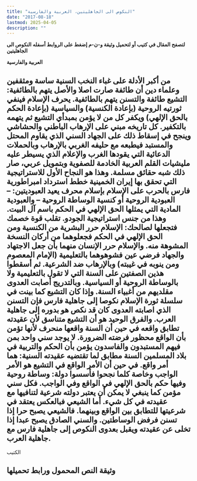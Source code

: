 ```yaml
---
title: "النكوص الى الجاهليتين، العربية والفارسية"
date: "2017-08-18"
lastmod: 2025-04-05
description: ""
---
```

**لتصفح المقال في كتيب أو لتحميل وثيقة و-ن-م إضغط على الروابط أسفله** **النكوص الى الجاهليتين**

**العربية والفارسية**

## **من أكبر الأدلة على غباء النخب السنية ساسة ومثقفين وعلماء دين أن طائفة صارت اصلا والأصل يتهم بالطائفية: التشيع طائفة والتسنن يتهم بالطائفية. يحرف الإسلام فينفي ثورتيه الروحية (بإعادة الكنسية) والسياسية (بإعادة الحكم بالحق الإلهي) ويكفر كل من لا يؤمن بمبدأي التشيع ثم يتهمه بالتكفير. كل تاريخه مبني على الإرهاب الباطني والحشاشي وينجح في إسقاط ذلك على الجهاد السني الذي يقاوم المحتل والمستبد فيطبعه مع حليفه الغربي بالإرهاب وبالحملات الدعائية التي يقودها الغرب والإعلام الذي يسيطر عليه مليشيات القلم العربية الخادمة للصفوية وبتمويل عربي، صار ذلك شبه حقائق مسلمة. وهذا هو النجاح الأول للاستراتيجية التي تحقق بها إيران الخمينية خطط استرداد امبراطورية فارس بالحرب على الإسلام بإسلام محرف يعيد العبوديتين: – العبودية الروحية أو كنسية الوساطة الروحية – والعبودية المادية التي يمثلها الحق الإلهي في الحكم باسم آل البيت. وهذا من جنس استراتيجية الجودو. تقلب قوة خصمك فتجعلها لصالحك: الإسلام حرر البشرية من الكنسية ومن الحق الإلهي في الحكم فجعلوهما من أركان النسخة المشوهة منه. والإسلام حرر الإنسان منهما بأن جعل الاجتهاد والجهاد فرضي عين فشوهوهما بالتعليمية (الإمام المعصوم ومن ينوبه في غيبته) وبالإرهاب ضد الشرعية. ثم أسقطوا هذين الصفتين على السنة التي لا تقول بالتعليمية ولا بالوساطة الروحية أو السياسية. وبالتدريج أصابت العدوى مقلديهم من أغبياء السنة. وإذا كان التشيع كما بينت في سلسلة ثورة الإسلام نكوصا إلى جاهلية فارس فإن التسنن الذي اصابته العدوى كان قد نكص هو بدوره إلى جاهلية العرب. والفرق الوحيد هو أن التشيع متناسق لأن عقيدته تطابق واقعه في حين أن السنة واقعها منحرف لأنها تؤمن بأن الواقع محظور فرضته الضرورة. لا يوجد سني واحد بمن فيهم المستبدون والفاسدون يؤمن بأن الحكم والتربية في بلاد المسلمين السنة مطابق لما تقتضيه عقيدته السنية: هما أمر واقع. في حين أن الأمر الواقع في التشيع هو الأمر الواجب وخاصة كلما نجحوا فأسسوا دولة: وساطة روحية وفيها حكم بالحق الإلهي في الواقع وفي الواجب. فكل سني مؤمن كما ينبغي لا يمكن أن يعتبر دولته شرعية لتنافيها مع عقيدته في كل شيء. أما الشيعي فبالعكس يعتقد في شرعيتها للتطابق بين الواقع وبينهما. فالشيعي يصبح حرا إذا تسنن فرفض الوساطتين. والسني الصادق يصبح عبدا إذا تخلى عن عقيدته ويقبل بعدوى النكوص إلى جاهلية فارس مع جاهلية العرب.**

الكتيب

## وثيقة النص المحمول ورابط تحميلها

###
